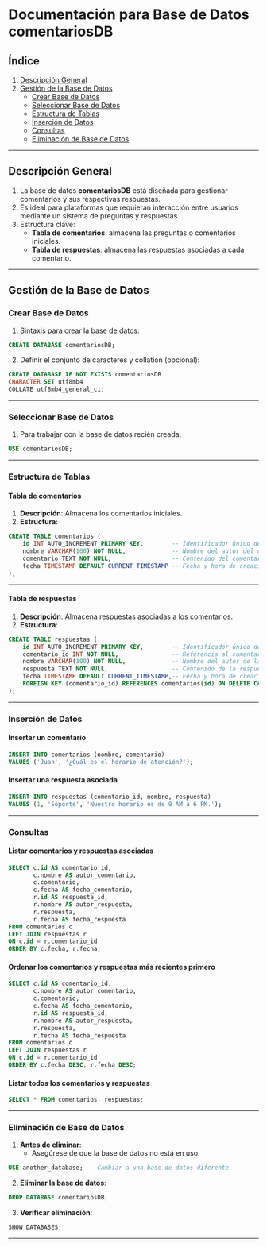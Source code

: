 # Documentación para Base de Datos **comentariosDB**

## Índice

1. [Descripción General](#descripción-general)
2. [Gestión de la Base de Datos](#gestión-de-la-base-de-datos)
   - [Crear Base de Datos](#crear-base-de-datos)
   - [Seleccionar Base de Datos](#seleccionar-base-de-datos)
   - [Estructura de Tablas](#estructura-de-tablas)
   - [Inserción de Datos](#inserción-de-datos)
   - [Consultas](#consultas)
   - [Eliminación de Base de Datos](#eliminación-de-base-de-datos)

---

## Descripción General

1. La base de datos **comentariosDB** está diseñada para gestionar comentarios y sus respectivas respuestas.
2. Es ideal para plataformas que requieran interacción entre usuarios mediante un sistema de preguntas y respuestas.
3. Estructura clave:
   - **Tabla de comentarios**: almacena las preguntas o comentarios iniciales.
   - **Tabla de respuestas**: almacena las respuestas asociadas a cada comentario.

---

## Gestión de la Base de Datos

### Crear Base de Datos

1. Sintaxis para crear la base de datos:

```sql
CREATE DATABASE comentariosDB;
```

2. Definir el conjunto de caracteres y collation (opcional):

```sql
CREATE DATABASE IF NOT EXISTS comentariosDB
CHARACTER SET utf8mb4
COLLATE utf8mb4_general_ci;
```

---

### Seleccionar Base de Datos

1. Para trabajar con la base de datos recién creada:

```sql
USE comentariosDB;
```

---

### Estructura de Tablas

#### Tabla de comentarios

1. **Descripción**: Almacena los comentarios iniciales.
2. **Estructura**:

```sql
CREATE TABLE comentarios (
    id INT AUTO_INCREMENT PRIMARY KEY,        -- Identificador único del comentario
    nombre VARCHAR(100) NOT NULL,             -- Nombre del autor del comentario
    comentario TEXT NOT NULL,                 -- Contenido del comentario
    fecha TIMESTAMP DEFAULT CURRENT_TIMESTAMP -- Fecha y hora de creación del comentario
);
```

---

#### Tabla de respuestas

1. **Descripción**: Almacena respuestas asociadas a los comentarios.
2. **Estructura**:

```sql
CREATE TABLE respuestas (
    id INT AUTO_INCREMENT PRIMARY KEY,        -- Identificador único de la respuesta
    comentario_id INT NOT NULL,               -- Referencia al comentario principal
    nombre VARCHAR(100) NOT NULL,             -- Nombre del autor de la respuesta
    respuesta TEXT NOT NULL,                  -- Contenido de la respuesta
    fecha TIMESTAMP DEFAULT CURRENT_TIMESTAMP,-- Fecha y hora de creación de la respuesta
    FOREIGN KEY (comentario_id) REFERENCES comentarios(id) ON DELETE CASCADE
);
```

---

### Inserción de Datos

#### Insertar un comentario

```sql
INSERT INTO comentarios (nombre, comentario)
VALUES ('Juan', '¿Cuál es el horario de atención?');
```

#### Insertar una respuesta asociada

```sql
INSERT INTO respuestas (comentario_id, nombre, respuesta)
VALUES (1, 'Soporte', 'Nuestro horario es de 9 AM a 6 PM.');
```

---

### Consultas

#### Listar comentarios y respuestas asociadas

```sql
SELECT c.id AS comentario_id,
       c.nombre AS autor_comentario,
       c.comentario,
       c.fecha AS fecha_comentario,
       r.id AS respuesta_id,
       r.nombre AS autor_respuesta,
       r.respuesta,
       r.fecha AS fecha_respuesta
FROM comentarios c
LEFT JOIN respuestas r
ON c.id = r.comentario_id
ORDER BY c.fecha, r.fecha;
```

#### Ordenar los comentarios y respuestas más recientes primero

```sql
SELECT c.id AS comentario_id,
       c.nombre AS autor_comentario,
       c.comentario,
       c.fecha AS fecha_comentario,
       r.id AS respuesta_id,
       r.nombre AS autor_respuesta,
       r.respuesta,
       r.fecha AS fecha_respuesta
FROM comentarios c
LEFT JOIN respuestas r
ON c.id = r.comentario_id
ORDER BY c.fecha DESC, r.fecha DESC;
```

#### Listar todos los comentarios y respuestas

```sql
SELECT * FROM comentarios, respuestas;
```

---

### Eliminación de Base de Datos

1. **Antes de eliminar**:
   - Asegúrese de que la base de datos no está en uso.

```sql
USE another_database; -- Cambiar a una base de datos diferente
```

2. **Eliminar la base de datos**:

```sql
DROP DATABASE comentariosDB;
```

3. **Verificar eliminación**:

```sql
SHOW DATABASES;
```

---
